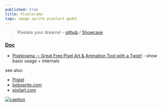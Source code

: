 ```yaml
---
published: true
title: Pixelorama
tags: image sprite pixelart godot
---
```

> Pixelate your dreams! - [github](https://github.com/Orama-Interactive/Pixelorama#pixelorama---pixelate-your-dreams) / [Showcase](https://godotengine.org/showcase/pixelorama/)

### [Doc](https://www.oramainteractive.com/Pixelorama-Docs/)
- [Pixelorama -- Great Free Pixel Art & Animation Tool with a Twist!](https://www.youtube.com/watch?v=u-TJ1WcCA6k) - show basic usage + internals

see also:
- [Piskel](https://www.piskelapp.com/)
- [bobsprite.com](https://bobsprite.com/editor)
- [pixilart.com](https://www.pixilart.com/draw?ref=home-page)

[![caption](https://godotengine.org/assets/showcase/pixelorama.png) ](https://godotengine.org/showcase/pixelorama/)